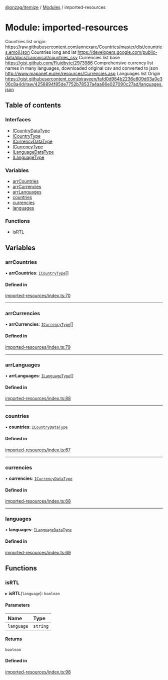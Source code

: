 [@onzag/itemize](../README.md) / [Modules](../modules.md) / imported-resources

# Module: imported-resources

Countries list origin:
https://raw.githubusercontent.com/annexare/Countries/master/dist/countries.emoji.json
Countries long and lat
https://developers.google.com/public-data/docs/canonical/countries_csv
Currencies list base
https://gist.github.com/Fluidbyte/2973986
Comprehensive currency list names in many languages, downloaded original csv and converted to json
http://www.mapanet.eu/en/resources/Currencies.asp
Languages list Origin
https://gist.githubusercontent.com/piraveen/fafd0d984b2236e809d03a0e306c8a4d/raw/4258894f85de7752b78537a4aa66e027090c27ad/languages.json

## Table of contents

### Interfaces

- [ICountryDataType](../interfaces/imported_resources.ICountryDataType.md)
- [ICountryType](../interfaces/imported_resources.ICountryType.md)
- [ICurrencyDataType](../interfaces/imported_resources.ICurrencyDataType.md)
- [ICurrencyType](../interfaces/imported_resources.ICurrencyType.md)
- [ILanguageDataType](../interfaces/imported_resources.ILanguageDataType.md)
- [ILanguageType](../interfaces/imported_resources.ILanguageType.md)

### Variables

- [arrCountries](imported_resources.md#arrcountries)
- [arrCurrencies](imported_resources.md#arrcurrencies)
- [arrLanguages](imported_resources.md#arrlanguages)
- [countries](imported_resources.md#countries)
- [currencies](imported_resources.md#currencies)
- [languages](imported_resources.md#languages)

### Functions

- [isRTL](imported_resources.md#isrtl)

## Variables

### arrCountries

• **arrCountries**: [`ICountryType`](../interfaces/imported_resources.ICountryType.md)[]

#### Defined in

[imported-resources/index.ts:70](https://github.com/onzag/itemize/blob/a24376ed/imported-resources/index.ts#L70)

___

### arrCurrencies

• **arrCurrencies**: [`ICurrencyType`](../interfaces/imported_resources.ICurrencyType.md)[]

#### Defined in

[imported-resources/index.ts:79](https://github.com/onzag/itemize/blob/a24376ed/imported-resources/index.ts#L79)

___

### arrLanguages

• **arrLanguages**: [`ILanguageType`](../interfaces/imported_resources.ILanguageType.md)[]

#### Defined in

[imported-resources/index.ts:88](https://github.com/onzag/itemize/blob/a24376ed/imported-resources/index.ts#L88)

___

### countries

• **countries**: [`ICountryDataType`](../interfaces/imported_resources.ICountryDataType.md)

#### Defined in

[imported-resources/index.ts:67](https://github.com/onzag/itemize/blob/a24376ed/imported-resources/index.ts#L67)

___

### currencies

• **currencies**: [`ICurrencyDataType`](../interfaces/imported_resources.ICurrencyDataType.md)

#### Defined in

[imported-resources/index.ts:68](https://github.com/onzag/itemize/blob/a24376ed/imported-resources/index.ts#L68)

___

### languages

• **languages**: [`ILanguageDataType`](../interfaces/imported_resources.ILanguageDataType.md)

#### Defined in

[imported-resources/index.ts:69](https://github.com/onzag/itemize/blob/a24376ed/imported-resources/index.ts#L69)

## Functions

### isRTL

▸ **isRTL**(`language`): `boolean`

#### Parameters

| Name | Type |
| :------ | :------ |
| `language` | `string` |

#### Returns

`boolean`

#### Defined in

[imported-resources/index.ts:98](https://github.com/onzag/itemize/blob/a24376ed/imported-resources/index.ts#L98)
